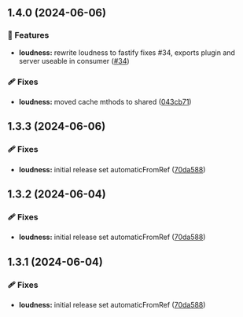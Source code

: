 ## 1.4.0 (2024-06-06)


### 🚀 Features

- **loudness:** rewrite loudness to fastify fixes #34, exports plugin and server useable in consumer ([#34](https://github.com/airlookjs/airlookjs/issues/34))


### 🩹 Fixes

- **loudness:** moved cache mthods to shared ([043cb71](https://github.com/airlookjs/airlookjs/commit/043cb71))

## 1.3.3 (2024-06-06)


### 🩹 Fixes

- **loudness:** initial release set automaticFromRef ([70da588](https://github.com/airlookjs/airlookjs/commit/70da588))

## 1.3.2 (2024-06-04)


### 🩹 Fixes

- **loudness:** initial release set automaticFromRef ([70da588](https://github.com/airlookjs/airlookjs/commit/70da588))

## 1.3.1 (2024-06-04)


### 🩹 Fixes

- **loudness:** initial release set automaticFromRef ([70da588](https://github.com/airlookjs/airlookjs/commit/70da588))